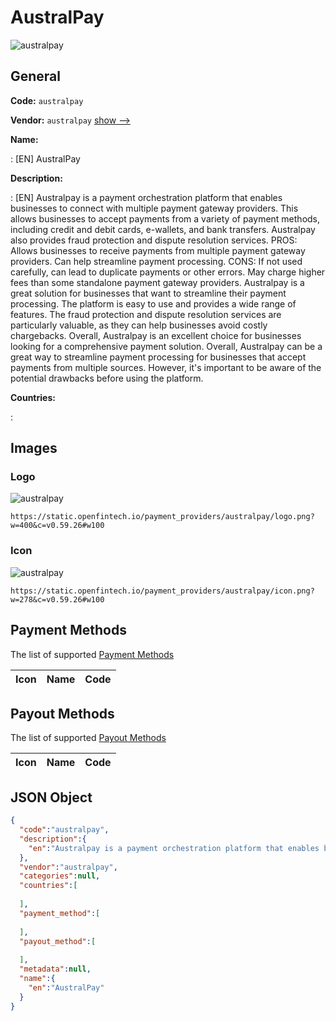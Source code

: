 
# AustralPay 
![australpay](https://static.openfintech.io/payment_providers/australpay/logo.png?w=400&c=v0.59.26#w100)  

## General 
 
**Code:** `australpay` 
 
**Vendor:** `australpay` [show -->](/vendors/australpay/) 
 
**Name:** 
 
:	[EN] AustralPay 
 
**Description:** 
 
: [EN] Australpay is a payment orchestration platform that enables businesses to connect with multiple payment gateway providers. This allows businesses to accept payments from a variety of payment methods, including credit and debit cards, e-wallets, and bank transfers. Australpay also provides fraud protection and dispute resolution services. PROS: Allows businesses to receive payments from multiple payment gateway providers. Can help streamline payment processing. CONS: If not used carefully, can lead to duplicate payments or other errors. May charge higher fees than some standalone payment gateway providers. Australpay is a great solution for businesses that want to streamline their payment processing. The platform is easy to use and provides a wide range of features. The fraud protection and dispute resolution services are particularly valuable, as they can help businesses avoid costly chargebacks. Overall, Australpay is an excellent choice for businesses looking for a comprehensive payment solution. Overall, Australpay can be a great way to streamline payment processing for businesses that accept payments from multiple sources. However, it's important to be aware of the potential drawbacks before using the platform. 
 
 
**Countries:** 
 
: 

## Images 

### Logo 
 
![australpay](https://static.openfintech.io/payment_providers/australpay/logo.png?w=400&c=v0.59.26#w100)  

```
https://static.openfintech.io/payment_providers/australpay/logo.png?w=400&c=v0.59.26#w100
```  

### Icon 
 
![australpay](https://static.openfintech.io/payment_providers/australpay/icon.png?w=278&c=v0.59.26#w100)  

```
https://static.openfintech.io/payment_providers/australpay/icon.png?w=278&c=v0.59.26#w100
```  

## Payment Methods 
 
The list of supported [Payment Methods](/payment-methods/) 

|Icon|Name|Code| 
|:---:|:---:|:---:| 
 

## Payout Methods 
 
The list of supported [Payout Methods](/payout-methods/) 

|Icon|Name|Code| 
|:---:|:---:|:---:| 
 

## JSON Object 

```json
{
  "code":"australpay",
  "description":{
    "en":"Australpay is a payment orchestration platform that enables businesses to connect with multiple payment gateway providers. This allows businesses to accept payments from a variety of payment methods, including credit and debit cards, e-wallets, and bank transfers. Australpay also provides fraud protection and dispute resolution services. PROS: Allows businesses to receive payments from multiple payment gateway providers. Can help streamline payment processing. CONS: If not used carefully, can lead to duplicate payments or other errors. May charge higher fees than some standalone payment gateway providers. Australpay is a great solution for businesses that want to streamline their payment processing. The platform is easy to use and provides a wide range of features. The fraud protection and dispute resolution services are particularly valuable, as they can help businesses avoid costly chargebacks. Overall, Australpay is an excellent choice for businesses looking for a comprehensive payment solution. Overall, Australpay can be a great way to streamline payment processing for businesses that accept payments from multiple sources. However, it's important to be aware of the potential drawbacks before using the platform."
  },
  "vendor":"australpay",
  "categories":null,
  "countries":[
    
  ],
  "payment_method":[
    
  ],
  "payout_method":[
    
  ],
  "metadata":null,
  "name":{
    "en":"AustralPay"
  }
}
```  
